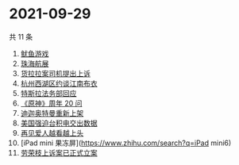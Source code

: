 # 2021-09-29

共 11 条

<!-- BEGIN ZHIHUSEARCH -->
<!-- 最后更新时间 Wed Sep 29 2021 01:15:34 GMT+0800 (China Standard Time) -->
1. [鱿鱼游戏](https://www.zhihu.com/search?q=鱿鱼游戏)
1. [珠海航展](https://www.zhihu.com/search?q=珠海航展)
1. [货拉拉案司机提出上诉](https://www.zhihu.com/search?q=货拉拉)
1. [杭州西湖区约谈江南布衣](https://www.zhihu.com/search?q=江南布衣)
1. [特斯拉法务部回应](https://www.zhihu.com/search?q=特斯拉)
1. [《原神》周年 20 问](https://www.zhihu.com/search?q=原神)
1. [迪迦奥特曼重新上架](https://www.zhihu.com/search?q=迪迦奥特曼)
1. [美国强迫台积电交出数据](https://www.zhihu.com/search?q=台积电)
1. [再见爱人越看越上头](https://www.zhihu.com/search?q=再见爱人)
1. [iPad mini 果冻屏](https://www.zhihu.com/search?q=iPad mini6)
1. [劳荣枝上诉案已正式立案](https://www.zhihu.com/search?q=劳荣枝)
<!-- END ZHIHUSEARCH -->
